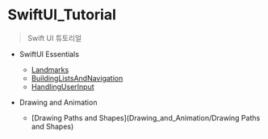 # SwiftUI_Tutorial

> Swift UI 튜토리얼



- SwiftUI Essentials

  - [Landmarks](SwiftUI_Essentials/Landmarks)
  - [BuildingListsAndNavigation](SwiftUI_Essentials/BuildingListsAndNavigation)
  - [HandlingUserInput](SwiftUI_Essentials/HandlingUserInput)

- Drawing and Animation

  - [Drawing Paths and Shapes](Drawing_and_Animation/Drawing Paths and Shapes)

